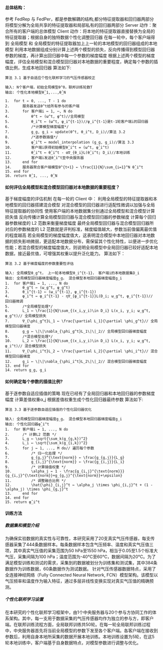 #### 总体结构：
参考 FedRep 与 FedPer，都是参数解耦的结构,都分特征提取器和回归器两部分
将模型分解为全局共享的特征提取器和局部私有的回归器两部分
Server 动作：聚合所有的客户端的总体模型
Client 动作：将本地的特征提取器直接替换为全局的特征提取器；根据自身的独特数据个性化调整回归器
在每一轮中，每个客户端得到 全局模型 和 全局模型的特征提取器加上上一轮的本地模型的回归器组成的本地模型
利用本地数据组成分别计算上述两个模型的损失，反向传播得到模型回归器参数的梯度，再计算出回归器中每一个参数的梯度幅度
根据上述两个模型的梯度幅度，评估全局模型和混合模型回归器对本地数据的重要程度，确定每个参数的插值比例，生成本地回归器
算法如下:
```
算法 3.1 基于自适应个性化联邦学习的气压传感器校正

输入: N个客户端，初始全局模型θ^0，联邦训练轮数T
输出: 个性化本地模型θ̂_1,...,θ̂_N

1.  for t ← 0, ..., T - 1 do
2.      服务器发送θ^t给所有参与的客户端
3.      for 客户端i ← 1, ⋯, N do
4.          θ^t ← (ω^t, φ^t)//全局模型
5.          θ_i^t ← (ω^t, φ_i^{t-1})//φ_i^{t-1}是t-1轮客户端i的回归器
6.          /*计算模型梯度幅度*/
7.          g_g, g_i ← update(θ^t, θ_i^t, D_i)//算法 3.2
8.          /*逐参数插值*/
9.          φ̂_i^t ← model_interpolation (g_g, g_i)//算法 3.3
10.         客户端i获得初始模型θ̂_i^t = (ω^t, φ̂_i^t)
11.         θ̂_i^t ← θ̂_i^t - α∇_{θ_i}L(θ̂_i^t; D_i)//本地训练
12.         客户端i发送θ̂_i^t至中央服务器
13.     end for
14.     服务器聚合客户端模型θ^{t+1} ← \frac{1}{N}\sum_{i=1}^N θ̂_i^t
15. end for
16. return θ̂_1, ..., θ̂_N
```


#### 如何评估全局模型和混合模型回归器对本地数据的重要程度？
基于梯度幅度的评估机制
在每一轮的 Client 中：
利用全局模型的特征提取器和本地模型的回归器搭建混合模型
对混合模型的回归器进行适配性微调以加强与全局特征提取器的协同性
使用客户端的本地数据集分别通过全局模型和混合模型计算损失值
反向传播计算全局模型回归器与混合模型回归器的参数梯度
计算每个回归器参数梯度的 L2 范数来衡量梯度幅度
最终全局模型回归器与混合模型回归器所对应的参数梯度的 L2 范数就是评判标准，梯度幅值越大，参数当前值偏离最优值的程度越高
若全局模型的梯度幅度值大，这表明混合模型中本地回归器对本地数据的损失影响微弱，更适配本地数据分布，需保留其个性化特性，以便进一步优化性能；若混合模型的梯度幅度值大，则说明全局模型中全局回归器已较好适配本地数据，接近最优值，可增强其权重以提升泛化能力。
算法如下：
```
算法 3.2 基于梯度幅度的参数重要性评估

输入: 全局模型θ_g^t， 上一轮本地模型θ_i^{t-1}， 客户端i的本地数据集D_i
输出: 全局模型回归器梯度幅度g_g， 混合模型本地回归器梯度幅度g_i
1.  for 客户端i ← 1, ..., N do
2.      θ_g^t ← (ω_g^t, φ_g^t)
3.      θ_i^{t-1} ← (ω_i^{t-1}, φ_i^{t-1})
4.      φ_i^t ← φ_i^{t-1} - η∇_{φ_i^{t-1}}L(D_i; ω_g^t, φ_i^{t-1})// 回归器微调
5.      /*全局模型处理*/
6.      L_1 ← \frac{1}{N}\sum_{(x_i,y_i)\in D_i} L(x_i, y_i; ω_g^t, φ_g^t)// 全局模型损失
7.      ∇_{\phi_g^t}L_1 ← \frac{\partial L_1}{\partial \phi_g^t}// 全局模型回归器梯度
8.      g_g ← \|\|\nabla_{\phi_g^t}L_1\|\|_2// 全局模型回归器梯度幅度
9.      /*混合模型处理*/
10.     L_2 ← \frac{1}{N}\sum_{(x_i,y_i)\in D_i} L(x_i, y_i; ω_g^t, φ_i^t)// 混合模型损失
11.     ∇_{\phi_i^t}L_2 ← \frac{\partial L_2}{\partial \phi_i^t}// 混合模型回归器梯度
12.     g_i ← \|\|\nabla_{\phi_i^t}L_2\|\|_2// 混合模型回归器梯度幅度
13. end for
14. return g_g, g_i
```


#### 如何确定每个参数的插值比例?
基于逐参数自适应插值的策略
现在已经有了全局回归器和本地回归器的参数梯度幅度
计算差值权重α_j
根据差值权重生成个性化回归器最终参数
算法如下:
```
算法 3.3 基于逐参数自适应插值的个性化回归器优化

输入: 全局模型回归器梯度幅度g_g， 混合模型本地回归器梯度幅度g_i
输出: 个性化回归器φ̂_i^t
1.  for 客户端i ← 1, ..., N do
2.      /* 计算L2 范数 */
3.      L_g ← \sqrt{\sum_k(g_{g,k})^2}
4.      L_i ← \sqrt{\sum_k(g_{i,k})^2}
5.      for j ← 1, ..., M do// 遍历每个参数
6.          /* 归一化处理 */
7.          g_{g,j}^{\text{norm}} ← \frac{g_{g,j}}{L_g}
8.          g_{i,j}^{\text{norm}} ← \frac{g_{i,j}}{L_i}
9.          /* 计算插值权重 */
10.         \alpha_j ← 1 - \frac{g_{i,j}^{\text{norm}}}{g_{i,j}^{\text{norm}}+g_{g,j}^{\text{norm}}+\epsilon}
11.         /* 调整融合比例 */
12.         \hat{\phi}_{i,j}^t ← \alpha_j \times \phi_{i,j}^t + (1 - \alpha_j) \times \phi_{g,j}^t
13.     end for
14. end for
15. return φ̂_i^t
```

#### 训练方法
##### 数据集和模型介绍
为确保实验数据的真实性与可靠性，本研究采用了20支真实气压传感器，每支传感器采集了444条数据样本。每条数据样本包含气压频率、温度和真实气压值三项，其中真实气压值的采集范围为50 hPa至1550 hPa，相当于0.05至1.5个标准大气压，采集间隔为100 hPa；温度范围为-40℃至60℃，数据间隔为20℃。为了满足模型训练和测试的需求，采集到的数据被划分为训练集和测试集，其中384条数据作为训练数据，60条数据作为测试数据。
针对气压传感器数据特点，采用了全连接神经网络（Fully Connected Neural Network, FCN）模型架构。该模型以气压频率和温度作为输入特征，通过多层非线性变换实现对真实气压值的精确预测。
##### 个性化联邦学习设置
在本研究的个性化联邦学习框架中，由1个中央服务器与20个参与方协同工作的体系架构。其中，每一支用于数据采集的气压传感器均作为独立的参与方，即客户端。在联邦训练流程方面，全局联邦训练共50轮。在每一轮全局联邦训练过程中，中央服务器首先将当前全局模型的参数下发至各个客户端。各客户端在接收到参数后，利用自身本地所采集的数据开展本地训练。本地训练设置为5轮，在这5轮本地训练中，客户端基于自身数据特点，对模型参数进行调整与优化。